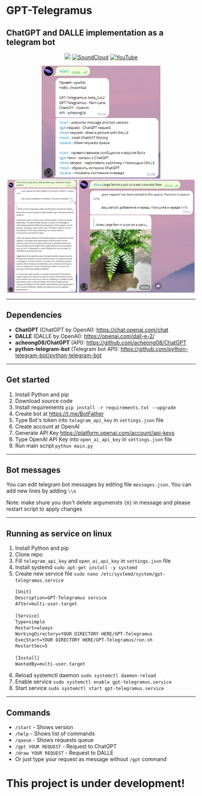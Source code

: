 # GPT-Telegramus
## ChatGPT and DALLE implementation as a telegram bot
<div style="width:100%;text-align:center;">
    <p align="center">
        <img src="https://badges.frapsoft.com/os/v1/open-source.png?v=103" >
        <a href="https://soundcloud.com/f3rni"><img alt="SoundCloud" src="https://img.shields.io/badge/-SoundCloud-orange" ></a>
        <a href="https://www.youtube.com/@F3RNI"><img alt="YouTube" src="https://img.shields.io/badge/-YouTube-red" ></a>
    </p>
</div>
<div style="width:100%;text-align:center;">
    <p align="center">
        <img src="Screenshot_start.png" width="auto" height="300">
        <img src="Screenshot.png" width="auto" height="300">
        <img src="Screenshot_dalle.png" width="auto" height="300">
    </p>
</div>

----------

## Dependencies

- **ChatGPT** (ChatGPT by OpenAI): https://chat.openai.com/chat
- **DALLE** (DALLE by OpenAI): https://openai.com/dall-e-2/
- **acheong08/ChatGPT** (API): https://github.com/acheong08/ChatGPT
- **python-telegram-bot** (Telegram bot API): https://github.com/python-telegram-bot/python-telegram-bot

----------

## Get started

1. Install Python and pip
2. Download source code
3. Install requirements `pip install -r requirements.txt --upgrade`
4. Create bot at https://t.me/BotFather
5. Type Bot's token into `telegram_api_key` in `settings.json` file
6. Create account at OpenAI
7. Generate API Key https://platform.openai.com/account/api-keys
8. Type OpenAI API Key into `open_ai_api_key` in `settings.json` file
9. Run main script `python main.py`

----------

## Bot messages

You can edit telegram bot messages by editing file `messages.json`. You can add new lines by adding `\\n`

Note: make shure you don't delete argumensts `{0}` in message and please restart script to apply changes

----------

## Running as service on linux

1. Install Python and pip
2. Clone repo
3. Fill `telegram_api_key` and `open_ai_api_key` in `settings.json` file
4. Install systemd `sudo apt-get install -y systemd`
5. Create new service file `sudo nano /etc/systemd/system/gpt-telegramus.service`
   ```
   [Unit]
   Description=GPT-Telegramus service
   After=multi-user.target
   
   [Service]
   Type=simple
   Restart=always
   WorkingDirectory=YOUR DIRECTORY HERE/GPT-Telegramus
   ExecStart=YOUR DIRECTORY HERE/GPT-Telegramus/run.sh
   RestartSec=5
   
   [Install]
   WantedBy=multi-user.target
   
   ```
6. Reload systemctl daemon `sudo systemctl daemon-reload`
7. Enable service `sudo systemctl enable gpt-telegramus.service`
8. Start service `sudo systemctl start gpt-telegramus.service`

----------

## Commands

- `/start` - Shows version
- `/help` - Shows list of commands
- `/queue` - Shows requests queue
- `/gpt YOUR REQUEST` - Request to ChatGPT
- `/draw YOUR REQUEST` - Request to DALLE
- Or just type your request as message without `/gpt` command

# This project is under development!
